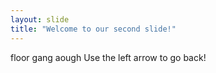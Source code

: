 ```yaml
---
layout: slide
title: "Welcome to our second slide!"
---
```

floor gang aough
Use the left arrow to go back!
